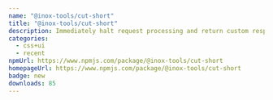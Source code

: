 ```yaml
---
name: "@inox-tools/cut-short"
title: "@inox-tools/cut-short"
description: Immediately halt request processing and return custom responses effortlessly.
categories:
  - css+ui
  - recent
npmUrl: https://www.npmjs.com/package/@inox-tools/cut-short
homepageUrl: https://www.npmjs.com/package/@inox-tools/cut-short
badge: new
downloads: 85
---
```

